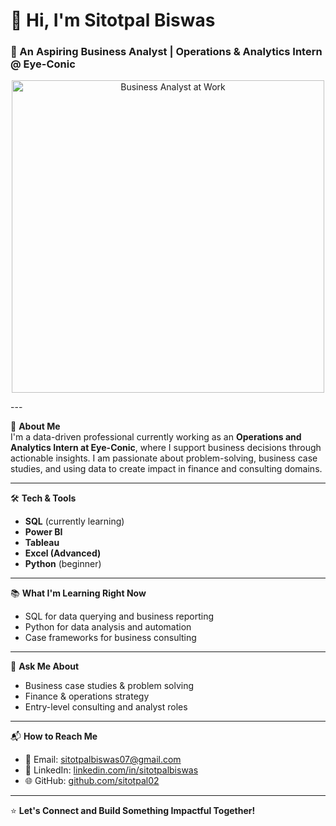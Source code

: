# 👋 Hi, I'm Sitotpal Biswas  
### 💼 An Aspiring Business Analyst | Operations & Analytics Intern @ Eye-Conic

<p align="center">
  <img src="https://raw.githubusercontent.com/sitotpal02/sitotpal02/main/business-analyst.gif.gif" alt="Business Analyst at Work" width="500"/>
</p>
---

🎯 **About Me**  
I'm a data-driven professional currently working as an **Operations and Analytics Intern at Eye-Conic**, where I support business decisions through actionable insights. I am passionate about problem-solving, business case studies, and using data to create impact in finance and consulting domains.

---

🛠 **Tech & Tools**
- **SQL** (currently learning)
- **Power BI**
- **Tableau**
- **Excel (Advanced)**
- **Python** (beginner)

---

📚 **What I'm Learning Right Now**
- SQL for data querying and business reporting  
- Python for data analysis and automation  
- Case frameworks for business consulting

---

💬 **Ask Me About**
- Business case studies & problem solving  
- Finance & operations strategy  
- Entry-level consulting and analyst roles

---

📬 **How to Reach Me**
- 📧 Email: [sitotpalbiswas07@gmail.com](mailto:sitotpalbiswas07@gmail.com)  
- 💼 LinkedIn: [linkedin.com/in/sitotpalbiswas](https://www.linkedin.com/in/sitotpalbiswas-b5172233b/)  
- 🌐 GitHub: [github.com/sitotpal02](https://github.com/sitotpal02)

---

⭐ **Let's Connect and Build Something Impactful Together!**
